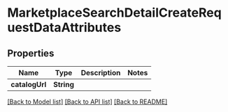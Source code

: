 # MarketplaceSearchDetailCreateRequestDataAttributes

## Properties
Name | Type | Description | Notes
------------ | ------------- | ------------- | -------------
**catalogUrl** | **String** |  | 

[[Back to Model list]](../README.md#documentation-for-models) [[Back to API list]](../README.md#documentation-for-api-endpoints) [[Back to README]](../README.md)


